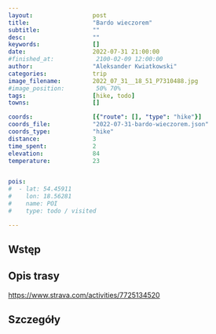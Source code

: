 ```yaml
---
layout:                 post
title:                  "Bardo wieczorem"
subtitle:               ""
desc:                   ""
keywords:               []
date:                   2022-07-31 21:00:00
#finished_at:            2100-02-09 12:00:00
author:                 "Aleksander Kwiatkowski"
categories:             trip
image_filename:         2022_07_31__18_51_P7310488.jpg
#image_position:         50% 70%
tags:                   [hike, todo]
towns:                  []

coords:                 [{"route": [], "type": "hike"}]
coords_file:            "2022-07-31-bardo-wieczorem.json"
coords_type:            "hike"
distance:               3
time_spent:             2
elevation:              84
temperature:            23


pois:
#  - lat: 54.45911
#    lon: 18.56281
#    name: POI
#    type: todo / visited

---
```



## Wstęp

## Opis trasy

https://www.strava.com/activities/7725134520

## Szczegóły

